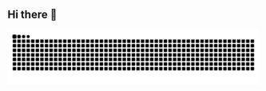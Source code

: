 ## Hi there 👋

<!--
**Parthgogia/Parthgogia** is a ✨ _special_ ✨ repository because its `README.md` (this file) appears on your GitHub profile.

Here are some ideas to get you started:

- 🔭 I’m currently working on ...
- 🌱 I’m currently learning ...
- 👯 I’m looking to collaborate on ...
- 🤔 I’m looking for help with ...
- 💬 Ask me about ...
- 📫 How to reach me: ...
- 😄 Pronouns: ...
- ⚡ Fun fact: ...
-->
<picture>
  <source media="(prefers-color-scheme: dark)" 
          srcset="https://raw.githubusercontent.com/Parthgogia/Parthgogia/output/github-contribution-grid-snake-dark.svg" />
  <source media="(prefers-color-scheme: light)" 
          srcset="https://raw.githubusercontent.com/Parthgogia/Parthgogia/output/github-contribution-grid-snake.svg" />
  <img alt="GitHub contribution grid snake animation — Parthgogia"
       src="https://raw.githubusercontent.com/Parthgogia/Parthgogia/output/github-contribution-grid-snake.svg"
       style="max-width:100%; height:auto; display:block; margin:0 auto;" />
</picture>




